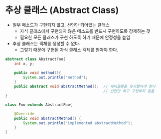 # 추상 클래스 (Abstract Class)
* 일부 메소드가 구현되지 않고, 선언만 되어있는 클래스
    * 자식 클래스에서 구현되지 않은 메소드를 반드시 구현하도록 강제하는 것
    * 필요한 모든 클래스가 구현 하도록 하기 때문에 안정성을 높임
* 추상 클래스는 객체를 생성할 수 없다.
    * 그렇기 때문에 구현된 자식 클래스 객체를 받아야 한다.
```java
abstract class AbstractFoo{
    int x, y;

    public void method(){
        System.out.println("method");
    }
    public abstract void abstractMethod();  // 세미콜론을 잊지말아야 한다
                                            // 선언만 하고 구현하지 않음
}

class Foo extends AbstractFoo{

    @Override
    public void abstractMethod() {
        System.out.println("implemented abstractMethod");
    }
}
```